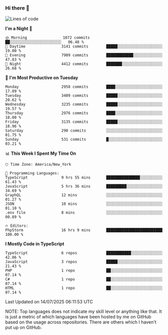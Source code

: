 ### Hi there 👋

<!--
**LynxJinxxy/LynxJinxxy** is a ✨ _special_ ✨ repository because its `README.md` (this file) appears on your GitHub profile.

Here are some ideas to get you started:

- 🔭 I’m currently working on ...
- 🌱 I’m currently learning ...
- 👯 I’m looking to collaborate on ...
- 🤔 I’m looking for help with ...
- 💬 Ask me about ...
- 📫 How to reach me: ...
- 😄 Pronouns: ...
- ⚡ Fun fact: ...
-->

<!--START_SECTION:waka-->
![Lines of code](https://img.shields.io/badge/From%20Hello%20World%20I%27ve%20Written-24.9%20million%20lines%20of%20code-blue)

**I'm a Night 🦉** 

```text
🌞 Morning                1072 commits        ██░░░░░░░░░░░░░░░░░░░░░░░   06.48 % 
🌆 Daytime                3141 commits        █████░░░░░░░░░░░░░░░░░░░░   19.00 % 
🌃 Evening                7909 commits        ████████████░░░░░░░░░░░░░   47.83 % 
🌙 Night                  4412 commits        ███████░░░░░░░░░░░░░░░░░░   26.68 % 
```
📅 **I'm Most Productive on Tuesday** 

```text
Monday                   2958 commits        ████░░░░░░░░░░░░░░░░░░░░░   17.89 % 
Tuesday                  3409 commits        █████░░░░░░░░░░░░░░░░░░░░   20.62 % 
Wednesday                3235 commits        █████░░░░░░░░░░░░░░░░░░░░   19.57 % 
Thursday                 2976 commits        ████░░░░░░░░░░░░░░░░░░░░░   18.00 % 
Friday                   3135 commits        █████░░░░░░░░░░░░░░░░░░░░   18.96 % 
Saturday                 290 commits         ░░░░░░░░░░░░░░░░░░░░░░░░░   01.75 % 
Sunday                   531 commits         █░░░░░░░░░░░░░░░░░░░░░░░░   03.21 % 
```


📊 **This Week I Spent My Time On** 

```text
🕑︎ Time Zone: America/New_York

💬 Programming Languages: 
TypeScript               9 hrs 55 mins       ███████████████░░░░░░░░░░   61.43 % 
JavaScript               5 hrs 36 mins       █████████░░░░░░░░░░░░░░░░   34.69 % 
GraphQL                  12 mins             ░░░░░░░░░░░░░░░░░░░░░░░░░   01.27 % 
JSON                     10 mins             ░░░░░░░░░░░░░░░░░░░░░░░░░   01.10 % 
.env file                8 mins              ░░░░░░░░░░░░░░░░░░░░░░░░░   00.89 % 

🔥 Editors: 
PhpStorm                 16 hrs 9 mins       █████████████████████████   100.00 % 
```

**I Mostly Code in TypeScript** 

```text
TypeScript               6 repos             ███████████░░░░░░░░░░░░░░   42.86 % 
JavaScript               3 repos             █████░░░░░░░░░░░░░░░░░░░░   21.43 % 
PHP                      1 repo              ██░░░░░░░░░░░░░░░░░░░░░░░   07.14 % 
C#                       1 repo              ██░░░░░░░░░░░░░░░░░░░░░░░   07.14 % 
HTML                     1 repo              ██░░░░░░░░░░░░░░░░░░░░░░░   07.14 % 
```




 Last Updated on 14/07/2025 06:11:53 UTC
<!--END_SECTION:waka-->
NOTE: Top languages does not indicate my skill level or anything like that. It is just a metric of which languages have been hosted by me on GitHub based on the usage across repositories. There are others which I haven't put up on GitHub.
